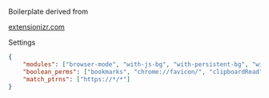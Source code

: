 Boilerplate derived from

[extensionizr.com](https://extensionizr.com)

Settings
```json
{
    "modules": ["browser-mode", "with-js-bg", "with-persistent-bg", "with-custom-options", "no-override", "inject-css", "inject-js"],
    "boolean_perms": ["bookmarks", "chrome://favicon/", "clipboardRead", "clipboardWrite", "contentSettings", "contextMenus", "cookies", "fileBrowserHandler", "tts", "ttsEngine", "history", "idle", "management", "notifications", "tabs", "geolocation"],
    "match_ptrns": ["https://*/*"]
}
```